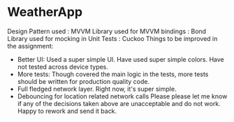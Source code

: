 # WeatherApp

Design Pattern used : MVVM
Library used for MVVM bindings : Bond
Library used for mocking in Unit Tests : Cuckoo
Things to be improved in the assignment:
- Better UI: Used a super simple UI. Have used super simple colors. Have not tested
across device types.
- More tests: Though covered the main logic in the tests, more tests should be written for
production quality code.
- Full fledged network layer. Right now, it's super simple.
- Debouncing for location related network calls
Please please let me know if any of the decisions taken above are unacceptable and do not
work. Happy to rework and send it back.
